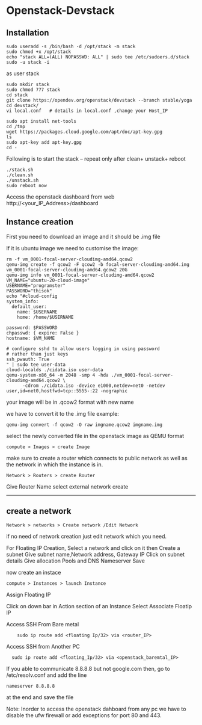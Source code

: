 # Openstack-Devstack
## Installation

```
sudo useradd -s /bin/bash -d /opt/stack -m stack
sudo chmod +x /opt/stack
echo "stack ALL=(ALL) NOPASSWD: ALL" | sudo tee /etc/sudoers.d/stack
sudo -u stack -i
```
as user stack
```
sudo mkdir stack
sudo chmod 777 stack
cd stack
git clone https://opendev.org/openstack/devstack --branch stable/yoga
cd devstack/
vi local.conf   # details in local.conf ,change your Host_IP
```
```
sudo apt install net-tools
cd /tmp
wget https://packages.cloud.google.com/apt/doc/apt-key.gpg
ls
sudo apt-key add apt-key.gpg
cd -
```
Following is to start the stack – repeat only after clean+ unstack+ reboot
```
./stack.sh
./clean.sh
./unstack.sh
sudo reboot now

```
Access the openstack dashboard from web http://<your_IP_Address>/dashboard

## Instance creation

First you need to download an image and it should be .img file



If it is ubuntu image we need to customise the image: 
```
rm -f vm_0001-focal-server-cloudimg-amd64.qcow2
qemu-img create -f qcow2 -F qcow2 -b focal-server-cloudimg-amd64.img  vm_0001-focal-server-cloudimg-amd64.qcow2 20G
qemu-img info vm_0001-focal-server-cloudimg-amd64.qcow2
VM_NAME="ubuntu-20-cloud-image"
USERNAME="programster"
PASSWORD="thisok"
echo "#cloud-config
system_info:
  default_user:
    name: $USERNAME
    home: /home/$USERNAME

password: $PASSWORD
chpasswd: { expire: False }
hostname: $VM_NAME

# configure sshd to allow users logging in using password 
# rather than just keys
ssh_pwauth: True
" | sudo tee user-data
cloud-localds ./cidata.iso user-data
qemu-system-x86_64 -m 2048 -smp 4 -hda ./vm_0001-focal-server-cloudimg-amd64.qcow2 \
      -cdrom ./cidata.iso -device e1000,netdev=net0 -netdev user,id=net0,hostfwd=tcp::5555-:22 -nographic
```
your image will be in .qcow2 format with new name

we have to convert it to the .img file 
example:
```
qemu-img convert -f qcow2 -O raw imgname.qcow2 imgname.img
```
select the newly converted file in the openstack image as QEMU format
```
compute > Images > create Image 
```

make sure to create a router which connects to public network as well as the network in which the instance is in.
```
Network > Routers > create Router
```
Give Router Name
select  external network 
create

----------------------------
create a network
----------------------------
```
Network > networks > Create network /Edit Network 
```
if no need of network creation just edit network which you need.

For Floating IP Creation,
Select a network and click on it then Create a subnet
	Give subnet name,Network address, Gateway IP
	Click on subnet details Give allocation Pools and DNS Nameserver 
	Save

now create an instace

```
compute > Instances > launch Instance
```
Assign Floating IP

Click on down bar in Action section of an Instance 
Select Associate Floatip IP

Access SSH From Bare metal
```
	sudo ip route add <floating Ip/32> via <router_IP>
```
Access SSH from Another PC
```
  sudo ip route add <floating_Ip/32> via <openstack_baremtal_IP>
```

If you able to communicate 8.8.8.8 but not google.com then,
go to /etc/resolv.conf
and add the line
```
nameserver 8.8.8.8
```
at the end and save the file


Note: Inorder to access the openstack dahboard from any pc we have to disable the ufw firewall or add exceptions for port 80 and 443.




